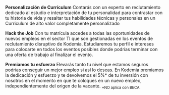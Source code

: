 
__Personalización de Currículum__
Contarás con un experto en reclutamiento dedicado al estudio e interpretación de tu personalidad para contrastar con tu historia de vida y resaltar tus habilidades técnicas y personales en un Curriculum de alto valor completamente personalizado

__Hack the Job__
Con tu matrícula accedes a todas las oportunidades de nuevos empleos en el sector TI que son gestionadas en los eventos de reclutamiento disruptivo de Kodemia. Estudiaremos tu perfil e intereses para colocarte en todos los eventos posibles donde podrías terminar con una oferta de trabajo al finalizar el evento.

__Premiamos tu esfuerzo__
Elevarás tanto tu nivel que estamos seguros podrías conseguir un mejor empleo si así lo deseas. En Kodemia premiamos la dedicación y esfuerzo y te devolvemos el 5%* de tu inversión con nosotros en el momento en que te coloques en un nuevo empleo, independientemente del origen de la vacante.
<sub>*NO aplica con BECA</sub>